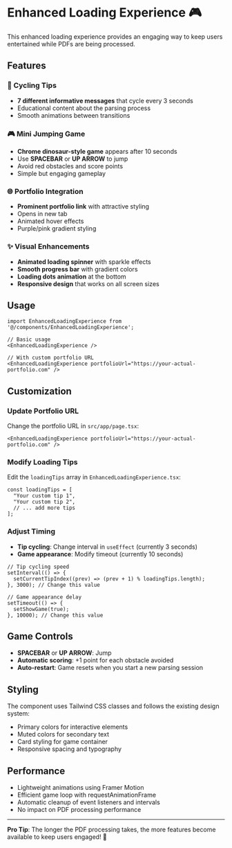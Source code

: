 # Enhanced Loading Experience 🎮

This enhanced loading experience provides an engaging way to keep users entertained while PDFs are being processed.

## Features

### 🔄 Cycling Tips
- **7 different informative messages** that cycle every 3 seconds
- Educational content about the parsing process
- Smooth animations between transitions

### 🎮 Mini Jumping Game
- **Chrome dinosaur-style game** appears after 10 seconds
- Use **SPACEBAR** or **UP ARROW** to jump
- Avoid red obstacles and score points
- Simple but engaging gameplay

### 🌐 Portfolio Integration
- **Prominent portfolio link** with attractive styling
- Opens in new tab
- Animated hover effects
- Purple/pink gradient styling

### ✨ Visual Enhancements
- **Animated loading spinner** with sparkle effects
- **Smooth progress bar** with gradient colors
- **Loading dots animation** at the bottom
- **Responsive design** that works on all screen sizes

## Usage

```tsx
import EnhancedLoadingExperience from '@/components/EnhancedLoadingExperience';

// Basic usage
<EnhancedLoadingExperience />

// With custom portfolio URL
<EnhancedLoadingExperience portfolioUrl="https://your-actual-portfolio.com" />
```

## Customization

### Update Portfolio URL
Change the portfolio URL in `src/app/page.tsx`:

```tsx
<EnhancedLoadingExperience portfolioUrl="https://your-actual-portfolio.com" />
```

### Modify Loading Tips
Edit the `loadingTips` array in `EnhancedLoadingExperience.tsx`:

```tsx
const loadingTips = [
  "Your custom tip 1",
  "Your custom tip 2",
  // ... add more tips
];
```

### Adjust Timing
- **Tip cycling**: Change interval in `useEffect` (currently 3 seconds)
- **Game appearance**: Modify timeout (currently 10 seconds)

```tsx
// Tip cycling speed
setInterval(() => {
  setCurrentTipIndex((prev) => (prev + 1) % loadingTips.length);
}, 3000); // Change this value

// Game appearance delay
setTimeout(() => {
  setShowGame(true);
}, 10000); // Change this value
```

## Game Controls

- **SPACEBAR** or **UP ARROW**: Jump
- **Automatic scoring**: +1 point for each obstacle avoided
- **Auto-restart**: Game resets when you start a new parsing session

## Styling

The component uses Tailwind CSS classes and follows the existing design system:
- Primary colors for interactive elements
- Muted colors for secondary text
- Card styling for game container
- Responsive spacing and typography

## Performance

- Lightweight animations using Framer Motion
- Efficient game loop with requestAnimationFrame
- Automatic cleanup of event listeners and intervals
- No impact on PDF processing performance

---

**Pro Tip**: The longer the PDF processing takes, the more features become available to keep users engaged! 🚀